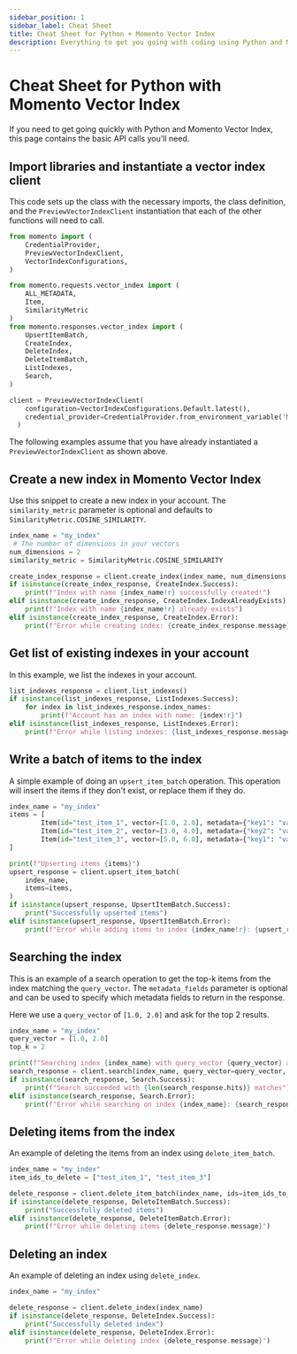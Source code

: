 ```yaml
---
sidebar_position: 1
sidebar_label: Cheat Sheet
title: Cheat Sheet for Python + Momento Vector Index
description: Everything to get you going with coding using Python and Momento Vector Index
---
```


# Cheat Sheet for Python with Momento Vector Index

If you need to get going quickly with Python and Momento Vector Index, this page contains the basic API calls you'll need.

## Import libraries and instantiate a vector index client

This code sets up the class with the necessary imports, the class definition, and the `PreviewVectorIndexClient` instantiation that each of the other functions will need to call.

```python
from momento import (
    CredentialProvider,
    PreviewVectorIndexClient,
    VectorIndexConfigurations,
)

from momento.requests.vector_index import (
    ALL_METADATA,
    Item,
    SimilarityMetric
)
from momento.responses.vector_index import (
    UpsertItemBatch,
    CreateIndex,
    DeleteIndex,
    DeleteItemBatch,
    ListIndexes,
    Search,
)

client = PreviewVectorIndexClient(
    configuration=VectorIndexConfigurations.Default.latest(),
    credential_provider=CredentialProvider.from_environment_variable('MOMENTO_API_KEY')
  )
```

The following examples assume that you have already instantiated a `PreviewVectorIndexClient` as shown above.

## Create a new index in Momento Vector Index

Use this snippet to create a new index in your account. The `similarity_metric` parameter is optional and defaults to `SimilarityMetric.COSINE_SIMILARITY`.

```python
index_name = "my_index"
 # The number of dimensions in your vectors
num_dimensions = 2
similarity_metric = SimilarityMetric.COSINE_SIMILARITY

create_index_response = client.create_index(index_name, num_dimensions, similarity_metric)
if isinstance(create_index_response, CreateIndex.Success):
    print(f"Index with name {index_name!r} successfully created!")
elif isinstance(create_index_response, CreateIndex.IndexAlreadyExists):
    print(f"Index with name {index_name!r} already exists")
elif isinstance(create_index_response, CreateIndex.Error):
    print(f"Error while creating index: {create_index_response.message}")
```

## Get list of existing indexes in your account

In this example, we list the indexes in your account.

```python
list_indexes_response = client.list_indexes()
if isinstance(list_indexes_response, ListIndexes.Success):
    for index in list_indexes_response.index_names:
        print(f"Account has an index with name: {index!r}")
elif isinstance(list_indexes_response, ListIndexes.Error):
    print(f"Error while listing indexes: {list_indexes_response.message}")
```

## Write a batch of items to the index

A simple example of doing an `upsert_item_batch` operation. This operation will insert the items if they don't exist, or replace them if they do.

```python
index_name = "my_index"
items = [
        Item(id="test_item_1", vector=[1.0, 2.0], metadata={"key1": "value1"}),
        Item(id="test_item_2", vector=[3.0, 4.0], metadata={"key2": "value2"}),
        Item(id="test_item_3", vector=[5.0, 6.0], metadata={"key1": "value3", "key3": "value3"}),
]

print(f"Upserting items {items}")
upsert_response = client.upsert_item_batch(
    index_name,
    items=items,
)
if isinstance(upsert_response, UpsertItemBatch.Success):
    print("Successfully upserted items")
elif isinstance(upsert_response, UpsertItemBatch.Error):
    print(f"Error while adding items to index {index_name!r}: {upsert_response.message}")
```

## Searching the index

This is an example of a search operation to get the top-k items from the index matching the `query_vector`. The `metadata_fields` parameter is optional and can be used to specify which metadata fields to return in the response.

Here we use a `query_vector` of `[1.0, 2.0]` and ask for the top 2 results.


```python
index_name = "my_index"
query_vector = [1.0, 2.0]
top_k = 2

print(f"Searching index {index_name} with query_vector {query_vector} and top {top_k} elements")
search_response = client.search(index_name, query_vector=query_vector, top_k=top_k, metadata_fields=ALL_METADATA)
if isinstance(search_response, Search.Success):
    print(f"Search succeeded with {len(search_response.hits)} matches")
elif isinstance(search_response, Search.Error):
    print(f"Error while searching on index {index_name}: {search_response.message}")
```

## Deleting items from the index

An example of deleting the items from an index using `delete_item_batch`.

```python
index_name = "my_index"
item_ids_to_delete = ["test_item_1", "test_item_3"]

delete_response = client.delete_item_batch(index_name, ids=item_ids_to_delete)
if isinstance(delete_response, DeleteItemBatch.Success):
    print("Successfully deleted items")
elif isinstance(delete_response, DeleteItemBatch.Error):
    print(f"Error while deleting items {delete_response.message}")
```

## Deleting an index

An example of deleting an index using `delete_index`.

```python
index_name = "my_index"

delete_response = client.delete_index(index_name)
if isinstance(delete_response, DeleteIndex.Success):
    print("Successfully deleted index")
elif isinstance(delete_response, DeleteIndex.Error):
    print(f"Error while deleting index {delete_response.message}")
```
